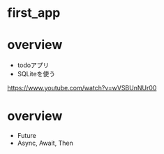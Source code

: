 # first_app

# overview
- todoアプリ
- SQLiteを使う


https://www.youtube.com/watch?v=wVSBUnNUr00

# overview
- Future
- Async, Await, Then